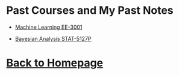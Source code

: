 # Past Courses and My Past Notes

- [Machine Learning EE-3001](https://miralab.ai/course/ml_2021fall/)

- [Bayesian Analysis STAT-5127P](http://staff.ustc.edu.cn/~zwp/teach/Bayes/bayes.htm)

# [Back to Homepage](https://pkgu.github.io)
